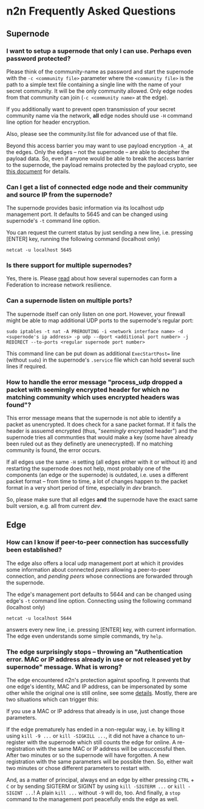 # n2n Frequently Asked Questions


## Supernode


### I want to setup a supernode that only I can use. Perhaps even password protected?

Please think of the community-name as password and start the supernode with the `-c <community file>` parameter where the `<community file>` is the path to a simple text file containing a single line with the name of your secret community. It will be the only community allowed. Only edge nodes from that community can join (`-c <community name>` at the edge).

If you additionally want to prevent open transmission of your secret community name via the network, **all** edge nodes should use `-H` command line option for header encryption.

Also, please see the community.list file for advanced use of that file.

Beyond this access barrier you may want to use payload encryption `-A_` at the edges. Only the edges – not the supernode – are able to decipher the payload data. So, even if anyone would be able to break the access barrier to the supernode, the payload remains protected by the payload crypto, see [this document](https://github.com/ntop/n2n/blob/dev/doc/Crypto.md) for details.


### Can I get a list of connected edge node and their community and source IP from the supernode?

The supernode provides basic information via its localhost udp management port. It defaults to 5645 and can be changed using supernode's `-t` command line option.

You can request the current status by just sending a new line, i.e. pressing [ENTER] key, running the following command (localhost only)

`netcat -u localhost 5645`


### Is there support for multiple supernodes?

Yes, there is. Please [read](https://github.com/ntop/n2n/blob/dev/doc/Federation.md) about how several supernodes can form a Federation to increase network resilience.


### Can a supernode listen on multiple ports?

The supernode itself can only listen on one port. However, your firewall might be able to map additional UDP ports to the supernode's regular port:

`sudo iptables -t nat -A PREROUTING -i <network interface name> -d <supernode's ip address> -p udp --dport <additional port number> -j REDIRECT --to-ports <regular supernode port number>`

This command line can be put down as additional `ExecStartPost=` line (without `sudo`) in the supernode's `.service` file which can hold several such lines if required.


### How to handle the error message "process_udp dropped a packet with seemingly encrypted header for which no matching community which uses encrypted headers was found"?

This error message means that the supernode is not able to identify a packet as unencrypted. It does check for a sane packet format. If it fails the header is assuemd encrypted (thus, "_seemingly_ encrypted header") and the supernode tries all communties that would make a key (some have already been ruled out as they definetly are unenecrypted). If no matching community is found, the error occurs.

If all edges use the same `-H` setting (all edges either with it or without it) and restarting the supernode does not help, most probably one of the components (an edge or the supernode) is outdated, i.e. uses a different packet format – from time to time, a lot of changes happen to the packet format in a very short period of time, especially in _dev_ branch.

So, please make sure that all edges **and** the supernode have the exact same built version, e.g. all from current _dev_.


## Edge


### How can I know if peer-to-peer connection has successfully been established?

The edge also offers a local udp management port at which it provides some information about connected _peers_ allowing a peer-to-peer connection, and _pending peers_ whose connections are forwarded through the supernode.

The edge's management port defaults to 5644 and can be changed using edge's `-t` command line option. Connecting using the following command (localhost only)

`netcat -u localhost 5644`

answers every new line, i.e. pressing [ENTER] key, with current information. The edge even understands some simple commands, try `help`.


### The edge surprisingly stops – throwing an "Authentication error. MAC or IP address already in use or not released yet by supernode" message. What is wrong?

The edge encountered n2n's protection against spoofing. It prevents that one edge's identity, MAC and IP address, can be impersonated by some other while the original one is still online, see some [details](Authentication.md). Mostly, there are two situations which can trigger this:

If you use a MAC or IP address that already is in use, just change those parameters.

If the edge prematurely has ended in a non-regular way, i.e. by killing it using `kill -9 ...` or `kill -SIGKILL ...`, it did not have a chance to un-register with the supernode which still counts the edge for online. A re-registration with the same MAC or IP address will be unsuccessful then. After two minutes or so the supernode will have forgotten. A new registration with the same parameters will be possible then. So, either wait two minutes or chose different parameters to restart with.

And, as a matter of principal, always end an edge by either pressing `CTRL` + `C` or by sending SIGTERM or SIGINT by using `kill -SIGTERM ...` or `kill -SIGINT ...`! A plain `kill ...` without `-9` will do, too. And finally, a `stop` command to the management port peacefully ends the edge as well.
